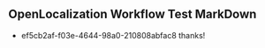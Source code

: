 ## OpenLocalization Workflow Test MarkDown
* ef5cb2af-f03e-4644-98a0-210808abfac8 thanks!

<!--HONumber=Jul16_HO2-->


